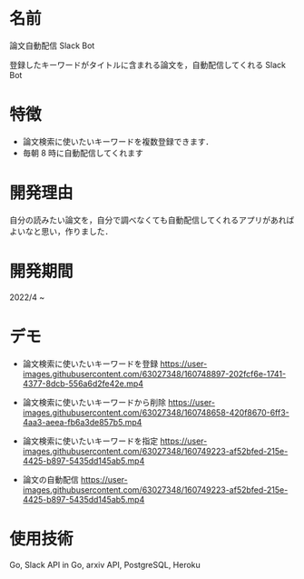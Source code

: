 # 名前
 
論文自動配信 Slack Bot
 
登録したキーワードがタイトルに含まれる論文を，自動配信してくれる Slack Bot
 
 
# 特徴
 
- 論文検索に使いたいキーワードを複数登録できます．
- 毎朝 8 時に自動配信してくれます

# 開発理由

自分の読みたい論文を，自分で調べなくても自動配信してくれるアプリがあればよいなと思い，作りました．

# 開発期間

2022/4 ~ 

# デモ
 
- 論文検索に使いたいキーワードを登録
https://user-images.githubusercontent.com/63027348/160748897-202fcf6e-1741-4377-8dcb-556a6d2fe42e.mp4

- 論文検索に使いたいキーワードから削除
https://user-images.githubusercontent.com/63027348/160748658-420f8670-6ff3-4aa3-aeea-fb6a3de857b5.mp4

- 論文検索に使いたいキーワードを指定
https://user-images.githubusercontent.com/63027348/160749223-af52bfed-215e-4425-b897-5435dd145ab5.mp4

- 論文の自動配信
https://user-images.githubusercontent.com/63027348/160749223-af52bfed-215e-4425-b897-5435dd145ab5.mp4



# 使用技術

Go, Slack API in Go, arxiv API, PostgreSQL, Heroku
 
<!--
# Requirement
 
"hoge"を動かすのに必要なライブラリなどを列挙する
 
* huga 3.5.2
* hogehuga 1.0.2
 
# Installation
 
Requirementで列挙したライブラリなどのインストール方法を説明する
 
```bash
pip install huga_package
```
 
# Usage
 
DEMOの実行方法など、"hoge"の基本的な使い方を説明する
 
```bash
git clone https://github.com/hoge/~
cd examples
python demo.py
```
 
# Note
 
注意点などがあれば書く
 
# Author
 
作成情報を列挙する
-->